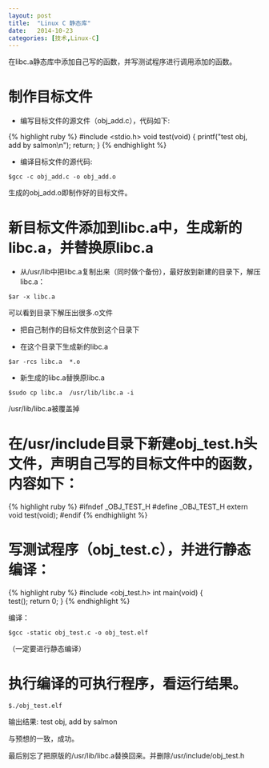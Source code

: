 ```yaml
---
layout: post
title:  "Linux C 静态库"
date:   2014-10-23
categories: [技术,Linux-C]
---
```


在libc.a静态库中添加自己写的函数，并写测试程序进行调用添加的函数。

# 制作目标文件

* 编写目标文件的源文件（obj_add.c），代码如下:

{% highlight ruby %}
#include <stdio.h>
void test(void)
{
	printf("test obj, add by salmon\n");
	return;
}
{% endhighlight %}

* 编译目标文件的源代码:

`$gcc -c obj_add.c -o obj_add.o`

生成的obj_add.o即制作好的目标文件。


# 新目标文件添加到libc.a中，生成新的libc.a，并替换原libc.a

* 从/usr/lib中把libc.a复制出来（同时做个备份），最好放到新建的目录下，解压libc.a：

`$ar -x libc.a`

可以看到目录下解压出很多.o文件

* 把自己制作的目标文件放到这个目录下
 
* 在这个目录下生成新的libc.a

`$ar -rcs libc.a  *.o`  

* 新生成的libc.a替换原libc.a

`$sudo cp libc.a  /usr/lib/libc.a -i`

/usr/lib/libc.a被覆盖掉

# 在/usr/include目录下新建obj_test.h头文件，声明自己写的目标文件中的函数，内容如下：

{% highlight ruby %}
#ifndef _OBJ_TEST_H
#define _OBJ_TEST_H 
extern void test(void);
#endif
{% endhighlight %}

# 写测试程序（obj_test.c），并进行静态编译：

{% highlight ruby %}
#include <obj_test.h> 
int main(void)
{       
        test();
        return 0;
 }
{% endhighlight %}

编译：

`$gcc -static obj_test.c -o obj_test.elf`

（一定要进行静态编译）

# 执行编译的可执行程序，看运行结果。

`$./obj_test.elf`

输出结果: test obj, add by salmon

与预想的一致，成功。

最后别忘了把原版的/usr/lib/libc.a替换回来。并删除/usr/include/obj_test.h
